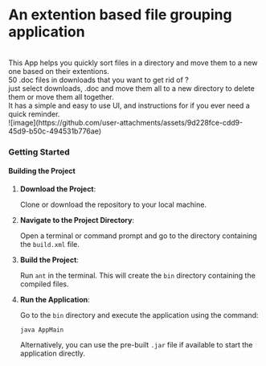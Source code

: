 <h1>An extention based file grouping application</h1><br>
This App helps you quickly sort files in a directory and move them to a new one based on their extentions.<br> 50 .doc files in downloads that you want to get rid of ? <br>
just select downloads, .doc and move them all to a new directory to delete them or move them all together. <br>
It has a simple and easy to use UI, and instructions for if you ever need a quick reminder.<br>
![image](https://github.com/user-attachments/assets/9d228fce-cdd9-45d9-b50c-494531b776ae) <br>

<h3>Getting Started</h3>

<h4>Building the Project</h4>

<ol>
    <li><strong>Download the Project</strong>:
        <p>Clone or download the repository to your local machine.</p>
    </li>
    <li><strong>Navigate to the Project Directory</strong>:
        <p>Open a terminal or command prompt and go to the directory containing the <code>build.xml</code> file.</p>
    </li>
    <li><strong>Build the Project</strong>:
        <p>Run <code>ant</code> in the terminal. This will create the <code>bin</code> directory containing the compiled files.</p>
    </li>
    <li><strong>Run the Application</strong>:
        <p>Go to the <code>bin</code> directory and execute the application using the command:</p>
        <pre><code>java AppMain</code></pre>
        <p>Alternatively, you can use the pre-built <code>.jar</code> file if available to start the application directly.</p>
    </li>
</ol>
